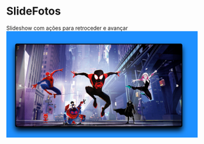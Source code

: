 # SlideFotos
 Slideshow com ações para retroceder e avançar
![Tela da Aplicação ](https://github.com/Franksilva959/SlideFotos/blob/main/Slideshow/img/telaprincipal.PNG)
